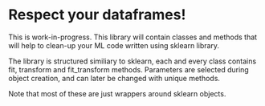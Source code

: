 # Respect your dataframes!

This is work-in-progress. This library will contain classes and methods that will help to clean-up your ML code written using sklearn library.

The library is structured similiary to sklearn, each and every class contains fit, transform and fit_transform methods. Parameters are selected during object creation, and can later be changed with unique methods.

Note that most of these are just wrappers around sklearn objects.